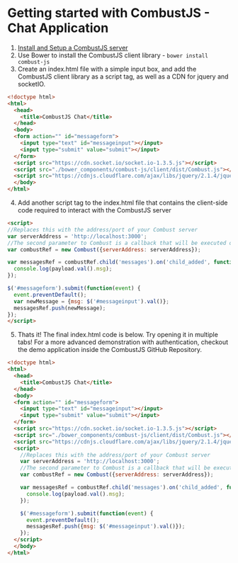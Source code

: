 # Getting started with CombustJS - Chat Application

1. [Install and Setup a CombustJS server](readme.md)
2. Use Bower to install the CombustJS client library - `bower install combust-js`
3. Create an index.html file with a simple input box, and add the CombustJS client library as a script tag, as well as a CDN for jquery and socketIO.

```html
<!doctype html>
<html>
  <head>
    <title>CombustJS Chat</title>
  </head>
  <body>
  <form action="" id="messageform">
    <input type="text" id="messageinput"></input>
    <input type="submit" value="submit"></input>
  </form>
  <script src="https://cdn.socket.io/socket.io-1.3.5.js"></script>
  <script src="./bower_components/combust-js/client/dist/Combust.js"></script>
  <script src="https://cdnjs.cloudflare.com/ajax/libs/jquery/2.1.4/jquery.min.js"></script>
  </body>
</html>
```

4. Add another script tag to the index.html file that contains the client-side code required to interact with the CombustJS server

```html
<script>
//Replaces this with the address/port of your Combust server
var serverAddress = 'http://localhost:3000';
//The second parameter to Combust is a callback that will be executed once a connection to the server has been established
var combustRef = new Combust({serverAddress: serverAddress});

var messagesRef = combustRef.child('messages').on('child_added', function(payload) {
  console.log(payload.val().msg);
});

$('#messageform').submit(function(event) {
  event.preventDefault(); 
  var newMessage = {msg: $('#messageinput').val()};
  messagesRef.push(newMessage);
});
</script>
```

5. Thats it! The final index.html code is below. Try opening it in multiple tabs! For a more advanced demonstration with authentication, checkout the demo application inside the CombustJS GitHub Repository.

```html
<!doctype html>
<html>
  <head>
    <title>CombustJS Chat</title>
  </head>
  <body>
  <form action="" id="messageform">
    <input type="text" id="messageinput"></input>
    <input type="submit" value="submit"></input>
  </form>
  <script src="https://cdn.socket.io/socket.io-1.3.5.js"></script>
  <script src="./bower_components/combust-js/client/dist/Combust.js"></script>
  <script src="https://cdnjs.cloudflare.com/ajax/libs/jquery/2.1.4/jquery.min.js"></script>
  <script>
    //Replaces this with the address/port of your Combust server
    var serverAddress = 'http://localhost:3000';
    //The second parameter to Combust is a callback that will be executed once a connection to the server has been established
    var combustRef = new Combust({serverAddress: serverAddress});

    var messagesRef = combustRef.child('messages').on('child_added', function(payload) {
      console.log(payload.val().msg);
    });

    $('#messageform').submit(function(event) {
      event.preventDefault(); 
      messagesRef.push({msg: $('#messageinput').val()});
    });
  </script>
  </body>
</html>
```